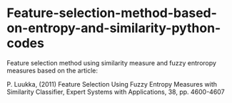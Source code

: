 # Feature-selection-method-based-on-entropy-and-similarity-python-codes

Feature selection method using similarity measure and fuzzy entroropy 
 measures based on the article:

 P. Luukka, (2011) Feature Selection Using Fuzzy Entropy Measures with
 Similarity Classifier, Expert Systems with Applications, 38, pp.
 4600-4607
